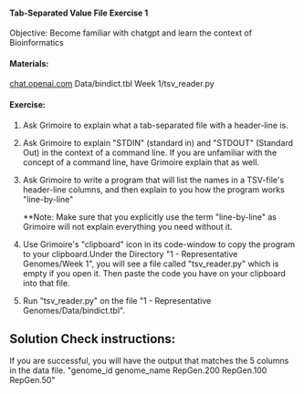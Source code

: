 #### Tab-Separated Value File Exercise 1

 Objective: Become familiar with chatgpt and learn the context of Bioinformatics

#### Materials: 

[chat.openai.com](https://chat.openai.com/)
Data/bindict.tbl
Week 1/tsv_reader.py

#### Exercise: 

1. Ask Grimoire to explain what a tab-separated file with a header-line is.

2. Ask Grimoire to explain "STDIN" (standard in) and "STDOUT" (Standard Out) in the context of a command line. If you are unfamiliar with the concept of a command line, have Grimoire explain that as well.

3. Ask Grimoire to write a program that will list the names in a TSV-file's header-line columns, and then explain to you how the program works "line-by-line"

    **Note: Make sure that you explicitly use the term "line-by-line" as Grimoire will not explain everything you need without it.

4. Use Grimoire's "clipboard" icon in its code-window to copy the program to your clipboard.Under the Directory "1 - Representative Genomes/Week 1", you will see a file called "tsv_reader.py" which is empty if you open it.  Then paste the code you have on your clipboard into that file. 

6. Run "tsv_reader.py" on the file "1 - Representative Genomes/Data/bindict.tbl". 

## Solution Check instructions:
If you are successful, you will have the output that matches the 5 columns in the data file.
"genome_id	genome_name	RepGen.200	RepGen.100	RepGen.50"